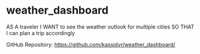 # weather_dashboard

AS A traveler
I WANT to see the weather outlook for multiple cities
SO THAT I can plan a trip accordingly

GitHub Repository: https://github.com/kassidyr/weather_dashboard/
